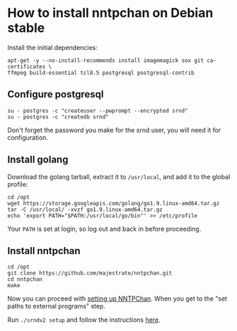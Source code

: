 # How to install nntpchan on Debian stable

Install the initial dependencies:

```
apt-get -y --no-install-recommends install imagemagick sox git ca-certificates \
ffmpeg build-essential tcl8.5 postgresql postgresql-contrib
```

## Configure postgresql

```
su - postgres -c "createuser --pwprompt --encrypted srnd"
su - postgres -c "createdb srnd"
```
Don't forget the password you make for the srnd user, you will need it for configuration.
## Install golang

Download the golang tarball, extract it to `/usr/local`, and add it to the global profile:

```
cd /opt
wget https://storage.googleapis.com/golang/go1.9.linux-amd64.tar.gz
tar -C /usr/local/ -xvzf go1.9.linux-amd64.tar.gz
echo 'export PATH="$PATH:/usr/local/go/bin"' >> /etc/profile
```

Your `PATH` is set at login, so log out and back in before proceeding.

## Install nntpchan

```
cd /opt
git clone https://github.com/majestrate/nntpchan.git
cd nntpchan
make
```

Now you can proceed with [setting up NNTPChan](setting-up.md). When you get to the "set paths to external programs" step.

Run `./srndv2 setup` and follow the instructions [here](setting-up.md).
